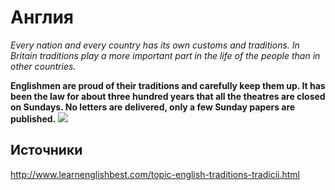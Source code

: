 # Англия
*Every nation and every country has its own customs and traditions. In Britain traditions play a more important part in the life of the people than in other countries.*


**Englishmen are proud of their traditions and carefully keep them up. It has been the law for about three hundred years that all the theatres are closed on Sundays. No letters are delivered, only a few Sunday papers are published.**
![](https://traveller-eu.ru/sites/default/files/styles/index/public/WPE-London-HomepageHero-Hero-V1.jpg?itok=3GADB0HH)


## Источники
<http://www.learnenglishbest.com/topic-english-traditions-tradicii.html>

